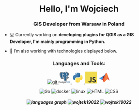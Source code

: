 <h1 align="center">Hello, I'm Wojciech</h1>
<h3 align="center">GIS Developer from Warsaw in Poland</h3>

- 💻 Currently working on **developing plugins for QGIS as a GIS Developer, I'm mainly programming in Python.**

- 📩 I’m also working with technologies displayed below.


<h3 align="center">Languages and Tools:</h3>
<p align="center"> 
 <a href="https://git-scm.com/" target="_blank" rel="noreferrer"> <img src="https://www.vectorlogo.zone/logos/git-scm/git-scm-icon.svg" alt="git" width="40" height="40"/> </a> 
 <a href="https://www.postgresql.org" target="_blank" rel="noreferrer"> <img src="https://raw.githubusercontent.com/devicons/devicon/master/icons/postgresql/postgresql-original-wordmark.svg" alt="postgresql" width="40" height="40"/> </a> 
 <a href="https://www.python.org" target="_blank" rel="noreferrer"> <img src="https://raw.githubusercontent.com/devicons/devicon/master/icons/python/python-original.svg" alt="python" width="40" height="40"/> </a> 
 <a target="_blank" rel="noreferrer"> <img src="https://raw.githubusercontent.com/devicons/devicon/master/icons/javascript/javascript-original.svg" alt="JS" width="40" height="40"/> </a> 
 <a href="https://www.mathworks.com/"> <img src="https://raw.githubusercontent.com/devicons/devicon/master/icons/matlab/matlab-original.svg" alt="Matlab" width="40" height="40"/> </a>
</p>
<p align="center"> 
 <a> <img src="https://upload.wikimedia.org/wikipedia/commons/0/05/Go_Logo_Blue.svg" alt="Go" width="32" height="32"/> </a>
 <a> <img src="https://logos-download.com/wp-content/uploads/2016/09/Docker_logo.png" alt="docker" width="40" height="40"/> </a> 
 <a> <img src="https://upload.wikimedia.org/wikipedia/commons/f/f1/Icons8_flat_linux.svg" alt="linux" width="40" height="40"/> </a> 
 <a> <img src="https://upload.wikimedia.org/wikipedia/commons/6/61/HTML5_logo_and_wordmark.svg" alt="HTML" width="40" height="40"/> </a>
 <a> <img src="https://upload.wikimedia.org/wikipedia/commons/6/62/CSS3_logo.svg" alt="CSS" width="32" height="32"/> </a>
</p>

<h5 align="center">
 <p>
  <a><img src="https://github-readme-stats.vercel.app/api/top-langs?username=wojtek19022&locale=pl&hide_title=false&layout=compact&card_width=320&langs_count=5&theme=dracula&hide_border=false" height="150" alt="languages graph"/></a>
  <a><img src="https://github-readme-streak-stats.herokuapp.com/?user=wojtek19022&theme=transparent" alt="wojtek19022" /></a>
  <a><img src="https://github-readme-stats.vercel.app/api?username=wojtek19022&show_icons=true&locale=pl&theme=transparent" alt="wojtek19022"/></a>
 </p>
</h5>
 

